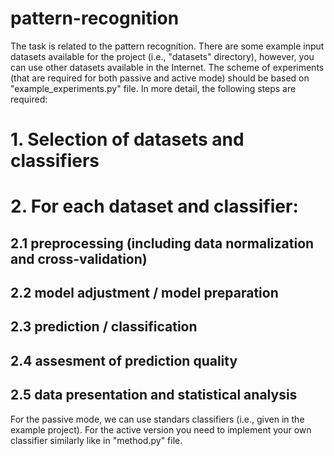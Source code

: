 # pattern-recognition

The task is related to the pattern recognition. There are some example input datasets available for the project (i.e., "datasets" directory), however, you can use other datasets available in the Internet. 
The scheme of experiments (that are required for both passive and active mode) should be based on "example_experiments.py" file. In more detail, the following steps are required:
# 1. Selection of datasets and classifiers 
# 2. For each dataset and classifier:
## 2.1 preprocessing (including data normalization and cross-validation)
## 2.2 model adjustment / model preparation
## 2.3 prediction / classification
## 2.4 assesment of prediction quality
## 2.5 data presentation and statistical analysis

For the passive mode, we can use standars classifiers (i.e., given in the example project). For the active version you need to implement your own classifier similarly like in "method.py" file.
